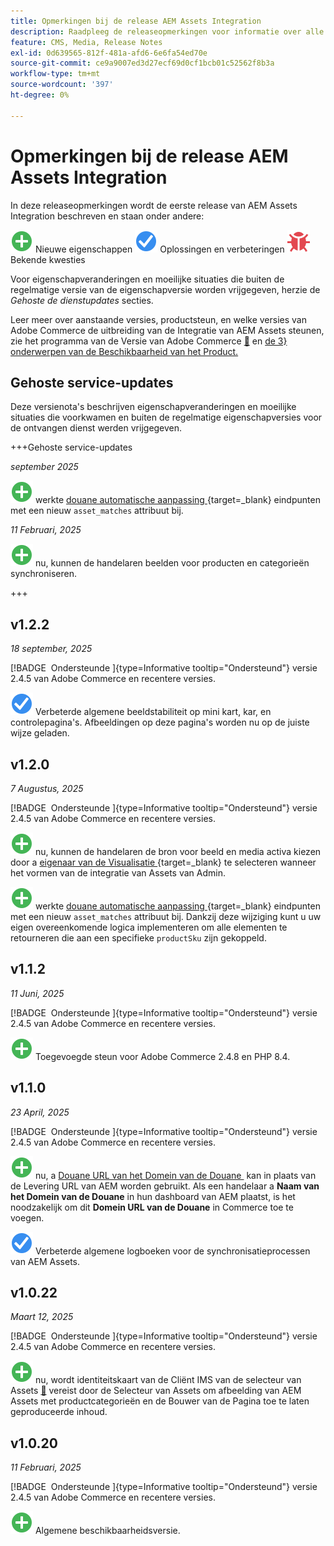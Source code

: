 ```yaml
---
title: Opmerkingen bij de release AEM Assets Integration
description: Raadpleeg de releaseopmerkingen voor informatie over alle AEM Assets Integration-releases.
feature: CMS, Media, Release Notes
exl-id: 0d639565-812f-481a-afd6-6e6fa54ed70e
source-git-commit: ce9a9007ed3d27ecf69d0cf1bcb01c52562f8b3a
workflow-type: tm+mt
source-wordcount: '397'
ht-degree: 0%

---
```


# Opmerkingen bij de release AEM Assets Integration

In deze releaseopmerkingen wordt de eerste release van AEM Assets Integration beschreven en staan onder andere:

![&#x200B; Nieuwe &#x200B;](../assets/new.svg) Nieuwe eigenschappen
![&#x200B; Vaste kwestie &#x200B;](../assets/fix.svg) Oplossingen en verbeteringen
![&#x200B; Bekende kwestie &#x200B;](../assets/bug.svg) Bekende kwesties

Voor eigenschapveranderingen en moeilijke situaties die buiten de regelmatige versie van de eigenschapversie worden vrijgegeven, herzie de _Gehoste de dienstupdates_ secties.

Leer meer over aanstaande versies, productsteun, en welke versies van Adobe Commerce de uitbreiding van de Integratie van AEM Assets steunen, zie het programma van de Versie van Adobe Commerce [&#128279;](https://experienceleague.adobe.com/nl/docs/commerce-operations/release/planning/schedule) en [&#x200B; de 3&rbrace; onderwerpen van de Beschikbaarheid van het Product.](https://experienceleague.adobe.com/nl/docs/commerce-operations/release/product-availability)

## Gehoste service-updates

Deze versienota&#39;s beschrijven eigenschapveranderingen en moeilijke situaties die voorkwamen en buiten de regelmatige eigenschapversies voor de ontvangen dienst werden vrijgegeven.

+++Gehoste service-updates

_september 2025_

![&#x200B; Nieuwe kwestie &#x200B;](../assets/new.svg) werkte [&#x200B; douane automatische aanpassing &#x200B;](https://experienceleague.adobe.com/nl/docs/commerce/aem-assets-integration/synchronize/custom-match){target=_blank} eindpunten met een nieuw `asset_matches` attribuut bij.

_11 Februari, 2025_

![&#x200B; Nieuwe kwestie &#x200B;](../assets/new.svg) nu, kunnen de handelaren beelden voor producten en categorieën synchroniseren.

+++

## v1.2.2

_18 september, 2025_

[!BADGE &#x200B; Ondersteunde &#x200B;]{type=Informative tooltip="Ondersteund"} versie 2.4.5 van Adobe Commerce en recentere versies.

![&#x200B; Vaste kwestie &#x200B;](../assets/fix.svg)<!-- Issue ACAP-1110 --> Verbeterde algemene beeldstabiliteit op mini kart, kar, en controlepagina&#39;s. Afbeeldingen op deze pagina&#39;s worden nu op de juiste wijze geladen.

## v1.2.0

_7 Augustus, 2025_

[!BADGE &#x200B; Ondersteunde &#x200B;]{type=Informative tooltip="Ondersteund"} versie 2.4.5 van Adobe Commerce en recentere versies.

![&#x200B; Nieuwe kwestie &#x200B;](../assets/new.svg)<!-- Issue ACAP-1018 --> nu, kunnen de handelaren de bron voor beeld en media activa kiezen door a [&#x200B; eigenaar van de Visualisatie &#x200B;](https://experienceleague.adobe.com/nl/docs/commerce/aem-assets-integration/get-started/setup-synchronization){target=_blank} te selecteren wanneer het vormen van de integratie van Assets van Admin.

![&#x200B; Nieuwe kwestie &#x200B;](../assets/new.svg)<!-- Issue ACAP-1078 --> werkte [&#x200B; douane automatische aanpassing &#x200B;](https://experienceleague.adobe.com/nl/docs/commerce/aem-assets-integration/synchronize/custom-match){target=_blank} eindpunten met een nieuw `asset_matches` attribuut bij. Dankzij deze wijziging kunt u uw eigen overeenkomende logica implementeren om alle elementen te retourneren die aan een specifieke `productSku` zijn gekoppeld.

## v1.1.2

_11 Juni, 2025_

[!BADGE &#x200B; Ondersteunde &#x200B;]{type=Informative tooltip="Ondersteund"} versie 2.4.5 van Adobe Commerce en recentere versies.

![&#x200B; Nieuwe kwestie &#x200B;](../assets/new.svg)<!-- Issue ACAP-1041 --> Toegevoegde steun voor Adobe Commerce 2.4.8 en PHP 8.4.

## v1.1.0

_23 April, 2025_

[!BADGE &#x200B; Ondersteunde &#x200B;]{type=Informative tooltip="Ondersteund"} versie 2.4.5 van Adobe Commerce en recentere versies.

![&#x200B; Nieuwe kwestie &#x200B;](../assets/new.svg)<!-- Issue ACAP-955 --> nu, a [&#x200B; Douane URL van het Domein van de Douane &#x200B;](https://experienceleague.adobe.com/nl/docs/commerce/aem-assets-integration/get-started/setup-synchronization#optional-configure-the-custom-domain-url) kan in plaats van de Levering URL van AEM worden gebruikt. Als een handelaar a **Naam van het Domein van de Douane** in hun dashboard van AEM plaatst, is het noodzakelijk om dit **Domein URL van de Douane** in Commerce toe te voegen.

![&#x200B; Vaste kwestie &#x200B;](../assets/fix.svg)<!-- Issue ACAP-987 --> Verbeterde algemene logboeken voor de synchronisatieprocessen van AEM Assets.

## v1.0.22

_Maart 12, 2025_

[!BADGE &#x200B; Ondersteunde &#x200B;]{type=Informative tooltip="Ondersteund"} versie 2.4.5 van Adobe Commerce en recentere versies.

![&#x200B; Nieuwe kwestie &#x200B;](../assets/new.svg)<!-- Issue ACAP-xx --> nu, wordt identiteitskaart van de Cliënt IMS van de selecteur van Assets [&#128279;](https://experienceleague.adobe.com/nl/docs/commerce/aem-assets-integration/get-started/setup-synchronization) vereist door de Selecteur van Assets om afbeelding van AEM Assets met productcategorieën en de Bouwer van de Pagina toe te laten geproduceerde inhoud.

## v1.0.20

_11 Februari, 2025_

[!BADGE &#x200B; Ondersteunde &#x200B;]{type=Informative tooltip="Ondersteund"} versie 2.4.5 van Adobe Commerce en recentere versies.

![&#x200B; Nieuwe &#x200B;](../assets/new.svg)<!-- Issue ACAP-xx --> Algemene beschikbaarheidsversie.
